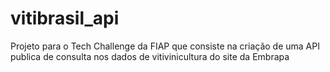 # vitibrasil_api
Projeto para o Tech Challenge da FIAP que consiste na criação de uma API publica de consulta nos dados de vitivinicultura do site da Embrapa
